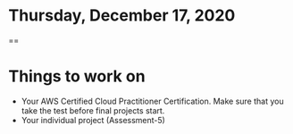 # Thursday, December 17, 2020
==
# Things to work on
- Your AWS Certified Cloud Practitioner Certification. Make sure that you take the test before final projects start.
- Your individual project (Assessment-5)
